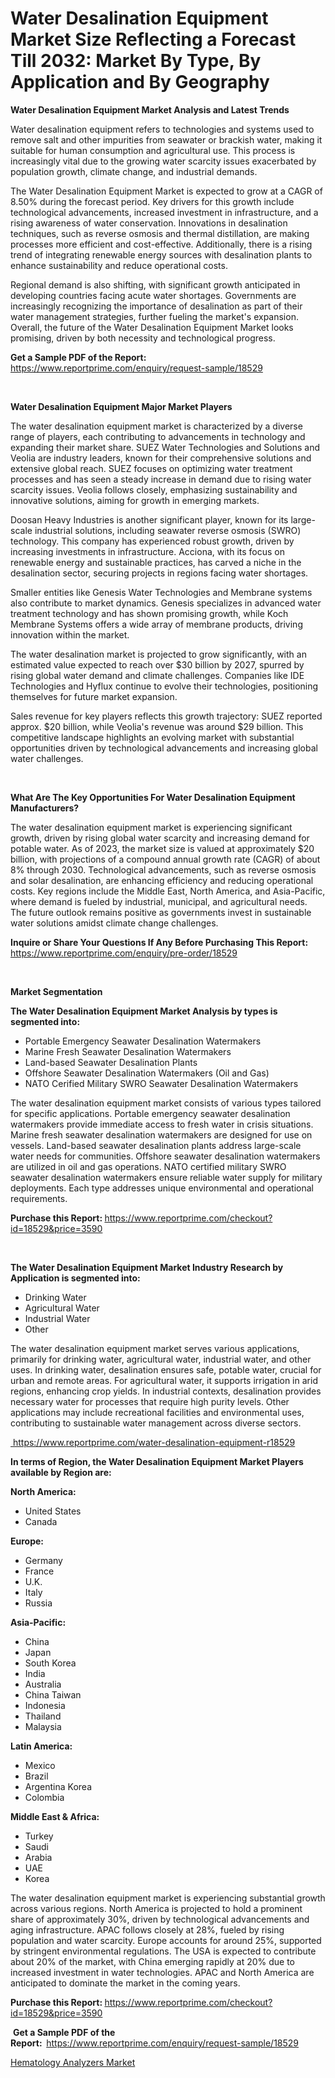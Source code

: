 <p><h1>Water Desalination Equipment Market Size Reflecting a Forecast Till 2032: Market By Type, By Application and By Geography</h1></p><p><strong>Water Desalination Equipment Market Analysis and Latest Trends</strong></p>
<p><p>Water desalination equipment refers to technologies and systems used to remove salt and other impurities from seawater or brackish water, making it suitable for human consumption and agricultural use. This process is increasingly vital due to the growing water scarcity issues exacerbated by population growth, climate change, and industrial demands. </p><p>The Water Desalination Equipment Market is expected to grow at a CAGR of 8.50% during the forecast period. Key drivers for this growth include technological advancements, increased investment in infrastructure, and a rising awareness of water conservation. Innovations in desalination techniques, such as reverse osmosis and thermal distillation, are making processes more efficient and cost-effective. Additionally, there is a rising trend of integrating renewable energy sources with desalination plants to enhance sustainability and reduce operational costs. </p><p>Regional demand is also shifting, with significant growth anticipated in developing countries facing acute water shortages. Governments are increasingly recognizing the importance of desalination as part of their water management strategies, further fueling the market's expansion. Overall, the future of the Water Desalination Equipment Market looks promising, driven by both necessity and technological progress.</p></p>
<p><strong>Get a Sample PDF of the Report:&nbsp;</strong> <a href="https://www.reportprime.com/enquiry/request-sample/18529?utm_campaign=2774&utm_medium=2&utm_source=Github&utm_content=ia&utm_term=19032025&utm_id=water-desalination-equipment">https://www.reportprime.com/enquiry/request-sample/18529</a></p>
<p>&nbsp;</p>
<p><strong>Water Desalination Equipment Major Market Players</strong></p>
<p><p>The water desalination equipment market is characterized by a diverse range of players, each contributing to advancements in technology and expanding their market share. SUEZ Water Technologies and Solutions and Veolia are industry leaders, known for their comprehensive solutions and extensive global reach. SUEZ focuses on optimizing water treatment processes and has seen a steady increase in demand due to rising water scarcity issues. Veolia follows closely, emphasizing sustainability and innovative solutions, aiming for growth in emerging markets.</p><p>Doosan Heavy Industries is another significant player, known for its large-scale industrial solutions, including seawater reverse osmosis (SWRO) technology. This company has experienced robust growth, driven by increasing investments in infrastructure. Acciona, with its focus on renewable energy and sustainable practices, has carved a niche in the desalination sector, securing projects in regions facing water shortages.</p><p>Smaller entities like Genesis Water Technologies and Membrane systems also contribute to market dynamics. Genesis specializes in advanced water treatment technology and has shown promising growth, while Koch Membrane Systems offers a wide array of membrane products, driving innovation within the market.</p><p>The water desalination market is projected to grow significantly, with an estimated value expected to reach over $30 billion by 2027, spurred by rising global water demand and climate challenges. Companies like IDE Technologies and Hyflux continue to evolve their technologies, positioning themselves for future market expansion.</p><p>Sales revenue for key players reflects this growth trajectory: SUEZ reported approx. $20 billion, while Veolia's revenue was around $29 billion. This competitive landscape highlights an evolving market with substantial opportunities driven by technological advancements and increasing global water challenges.</p></p>
<p>&nbsp;</p>
<p><strong>What Are The Key Opportunities For Water Desalination Equipment Manufacturers?</strong></p>
<p><p>The water desalination equipment market is experiencing significant growth, driven by rising global water scarcity and increasing demand for potable water. As of 2023, the market size is valued at approximately $20 billion, with projections of a compound annual growth rate (CAGR) of about 8% through 2030. Technological advancements, such as reverse osmosis and solar desalination, are enhancing efficiency and reducing operational costs. Key regions include the Middle East, North America, and Asia-Pacific, where demand is fueled by industrial, municipal, and agricultural needs. The future outlook remains positive as governments invest in sustainable water solutions amidst climate change challenges.</p></p>
<p><strong>Inquire or Share Your Questions If Any Before Purchasing This Report:</strong> <a href="https://www.reportprime.com/enquiry/pre-order/18529?utm_campaign=2774&utm_medium=2&utm_source=Github&utm_content=ia&utm_term=19032025&utm_id=water-desalination-equipment">https://www.reportprime.com/enquiry/pre-order/18529</a></p>
<p>&nbsp;</p>
<p><strong>Market Segmentation</strong></p>
<p><strong>The Water Desalination Equipment Market Analysis by types is segmented into:</strong></p>
<p><ul><li>Portable Emergency Seawater Desalination Watermakers</li><li>Marine Fresh Seawater Desalination Watermakers</li><li>Land-based Seawater Desalination Plants</li><li>Offshore Seawater Desalination Watermakers (Oil and Gas)</li><li>NATO Cerified Military SWRO Seawater Desalination Watermakers</li></ul></p>
<p><p>The water desalination equipment market consists of various types tailored for specific applications. Portable emergency seawater desalination watermakers provide immediate access to fresh water in crisis situations. Marine fresh seawater desalination watermakers are designed for use on vessels. Land-based seawater desalination plants address large-scale water needs for communities. Offshore seawater desalination watermakers are utilized in oil and gas operations. NATO certified military SWRO seawater desalination watermakers ensure reliable water supply for military deployments. Each type addresses unique environmental and operational requirements.</p></p>
<p><strong>Purchase this Report:&nbsp;</strong><a href="https://www.reportprime.com/checkout?id=18529&price=3590&utm_campaign=2774&utm_medium=2&utm_source=Github&utm_content=ia&utm_term=19032025&utm_id=water-desalination-equipment">https://www.reportprime.com/checkout?id=18529&price=3590</a></p>
<p>&nbsp;</p>
<p><strong>The Water Desalination Equipment Market Industry Research by Application is segmented into:</strong></p>
<p><ul><li>Drinking Water</li><li>Agricultural Water</li><li>Industrial Water</li><li>Other</li></ul></p>
<p><p>The water desalination equipment market serves various applications, primarily for drinking water, agricultural water, industrial water, and other uses. In drinking water, desalination ensures safe, potable water, crucial for urban and remote areas. For agricultural water, it supports irrigation in arid regions, enhancing crop yields. In industrial contexts, desalination provides necessary water for processes that require high purity levels. Other applications may include recreational facilities and environmental uses, contributing to sustainable water management across diverse sectors.</p></p>
<p><a href="https://www.reportprime.com/water-desalination-equipment-r18529?utm_campaign=2774&utm_medium=2&utm_source=Github&utm_content=ia&utm_term=19032025&utm_id=water-desalination-equipment">&nbsp;https://www.reportprime.com/water-desalination-equipment-r18529</a></p>
<p><strong>In terms of Region, the Water Desalination Equipment Market Players available by Region are:</strong></p>
<p>
    <p> <strong> North America: </strong>
        <ul>
            <li>United States</li>
            <li>Canada</li>
        </ul>
        </p> 
    <p> <strong> Europe: </strong>
        <ul>
            <li>Germany</li>
            <li>France</li>
            <li>U.K.</li>
            <li>Italy</li>
            <li>Russia</li>
        </ul>
        </p> 
    <p> <strong> Asia-Pacific: </strong>
        <ul>
            <li>China</li>
            <li>Japan</li>
            <li>South Korea</li>
            <li>India</li>
            <li>Australia</li>
            <li>China Taiwan</li>
            <li>Indonesia</li>
            <li>Thailand</li>
            <li>Malaysia</li>
        </ul>
        </p> 
    <p> <strong> Latin America: </strong>
        <ul>
            <li>Mexico</li>
            <li>Brazil</li>
            <li>Argentina Korea</li>
            <li>Colombia</li>
        </ul>
        </p> 
    <p> <strong> Middle East & Africa: </strong>
        <ul>
            <li>Turkey</li>
            <li>Saudi</li>
            <li>Arabia</li>
            <li>UAE</li>
            <li>Korea</li>
        </ul>
    </p>
    </p>
<p><p>The water desalination equipment market is experiencing substantial growth across various regions. North America is projected to hold a prominent share of approximately 30%, driven by technological advancements and aging infrastructure. APAC follows closely at 28%, fueled by rising population and water scarcity. Europe accounts for around 25%, supported by stringent environmental regulations. The USA is expected to contribute about 20% of the market, with China emerging rapidly at 20% due to increased investment in water technologies. APAC and North America are anticipated to dominate the market in the coming years.</p></p>
<p><strong>Purchase this Report: </strong><a href="https://www.reportprime.com/checkout?id=18529&price=3590&utm_campaign=2774&utm_medium=2&utm_source=Github&utm_content=ia&utm_term=19032025&utm_id=water-desalination-equipment">https://www.reportprime.com/checkout?id=18529&price=3590</a></p>
<p>&nbsp;<strong>Get a Sample PDF of the Report:&nbsp;&nbsp;</strong><a href="https://www.reportprime.com/enquiry/request-sample/18529?utm_campaign=2774&utm_medium=2&utm_source=Github&utm_content=ia&utm_term=19032025&utm_id=water-desalination-equipment">https://www.reportprime.com/enquiry/request-sample/18529</a></p>
<p><strong></strong></p>
<p><p><a href="https://github.com/gfellcincot4/Market-Research-Report-List-1/blob/main/hematology-analyzers-market.md?utm_campaign=2774&utm_medium=2&utm_source=Github&utm_content=ia&utm_term=19032025&utm_id=water-desalination-equipment">Hematology Analyzers Market</a></p></p>